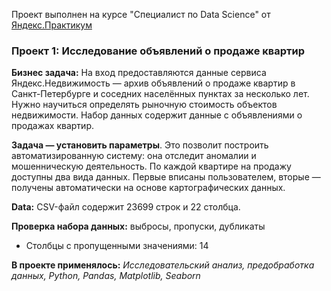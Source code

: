 Проект выполнен на курсе "Специалист по Data Science" от [Яндекс.Практикум](https://practicum.yandex.ru/data-scientist/)

### Проект 1: Исследование объявлений о продаже квартир

**Бизнес задача:**
На вход предоставляются данные сервиса Яндекс.Недвижимость — архив объявлений о продаже квартир в Санкт-Петербурге и соседних населённых пунктах за несколько лет. Нужно научиться определять рыночную стоимость объектов недвижимости. 
Набор данных содержит данные с объявлениями о продажах квартир.

**Задача — установить параметры**. Это позволит построить автоматизированную систему: она отследит аномалии и мошенническую деятельность. По каждой квартире на продажу доступны два вида данных. Первые вписаны пользователем, вторые — получены автоматически на основе картографических данных.

**Data:** CSV-файл содержит 23699 строк и 22 столбца.

**Проверка набора данных:** выбросы, пропуски, дубликаты
- Столбцы с пропущенными значениями: 14

**В проекте применялось:** *Исследовательский анализ, предобработка данных, Python, Pandas, Matplotlib, Seaborn*
